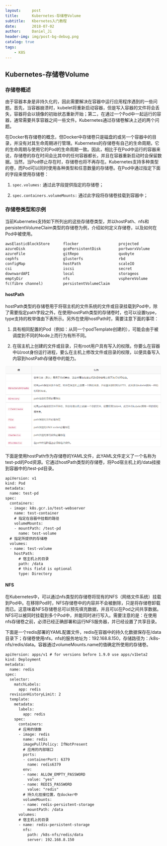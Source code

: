 ```yaml
---
layout:     post
title:      Kubernetes-存储卷Volume
subtitle:   Kbernetes入门教程
date:       2018-07-02
author:     Daniel_Ji
header-img: img/post-bg-debug.png
catalog: true
tags:
    - K8S
---
```


## Kubernetes-存储卷Volume

### 存储卷概述

由于容器本身是非持久化的，因此需要解决在容器中运行应用程序遇到的一些问题。首先，当容器崩溃时，kubelet将重新启动容器，但是写入容器的文件将会丢失，容器将会以镜像的初始状态重新开始；第二，在通过一个Pod中一起运行的容器，通常需要共享容器之间一些文件。Kubernetes通过存储卷解决上述的两个问题。

在Docker有存储卷的概念，但Docker中存储卷只是磁盘的或另一个容器中的目录，并没有对其生命周期进行管理。Kubernetes的存储卷有自己的生命周期，它的生命周期与使用它的Pod的生命周期一致。因此，相比于在Pod中运行的容器来说，存储卷的存在时间会比其中的任何容器都长，并且在容器重新启动时会保留数据。当然，当Pod停止存在时，存储卷也将不再存在。Kubernetes支持多种类型的卷，而Pod可以同时使用各种类型和任意数量的存储卷。在Pod中通过指定下面的字段来使用存储卷：

1. ```spec.volumes:``` 通过此字段提供指定的存储卷；

2. ```spec.containers.volumeMounts:``` 通过此字段将存储卷挂载到容器中；

### 存储卷类型和示例

当前Kubernetes支持如下所列出的这些存储卷类型，并以hostPath、nfs和persistentVolumeClaim类型的存储卷为例，介绍如何定义存储卷，以及如何在Pod中被使用。

```
awsElasticBlockStore      flocker                  projected
azureDisk                 gcePersistentDisk        portworxVolume
azureFile                 gitRepo                  quobyte
cephfs                    glusterfs                rbd
configMap                 hostPath                 scaleIO
csi                       iscsi                    secret
downwardAPI               local                    storageos
emptyDir                  nfs                      vsphereVolume
fc(fibre channel)         persistentVolumeClaim
```

#### hostPath

hostPath类型的存储卷用于将宿主机的文件系统的文件或目录挂载到Pod中，除了需要指定path字段之外，在使用hostPath类型的存储卷时，也可以设置type，type支持的枚举值由下表所示。另外在使用hostPath时，需要注意下面的事项：

1. 具有相同配置的Pod（例如：从同一个podTemplate创建的），可能会由于被调度到不同的Node上而行为有所不同。

2. 在宿主机上创建的文件或目录，只有root用户具有写入的权限。你要么在容器中以root身份运行进程，要么在主机上修改文件或目录的权限，以便具备写入内容到hostPath存储卷中的能力。

![](/img/hostPath-01.png)

下面是使用hostPath作为存储卷的YAML文件，此YAML文件定义了一个名称为test-pd的Pod资源。它通过hostPath类型的存储卷，将Pod宿主机上的/data挂接到容器中的/test-pd目录。
```
apiVersion: v1
kind: Pod
metadata:
  name: test-pd
spec:
  containers:
  - image: k8s.gcr.io/test-webserver
    name: test-container
    # 指定在容器中挂载的路径
    volumeMounts:
    - mountPath: /test-pd
      name: test-volume
  # 指定所提供的存储卷
  volumes:
  - name: test-volume
    hostPath:
      # 宿主机上的目录
      path: /data
      # this field is optional
      type: Directory
```

#### NFS

在Kubernetes中，可以通过nfs类型的存储卷将现有的NFS（网络文件系统）挂载到Pod中。在移除Pod时，NFS存储卷中的内容并不会被删除，只是将存储卷卸载而已。这意味着NFS存储卷总可以预先填充数据，并且可以在Pod之间共享数据。NFS可以被同时挂载到多个Pod中，并能同时进行写入。需要注意的是：在使用nfs存储卷之前，必须已经正确部署和运行NFS服务器，并已经设置了共享目录。

下面是一个redis部署的YAML配置文件，redis在容器中的持久化数据保存在/data目录下；存储卷使用nfs，nfs的服务地址为：192.168.8.150，存储路径为：/k8s-nfs/redis/data。容器通过volumeMounts.name的值确定所使用的存储卷。
```
apiVersion: apps/v1 # for versions before 1.9.0 use apps/v1beta2
kind: Deployment
metadata:
  name: redis
spec:
  selector:
    matchLabels:
      app: redis
  revisionHistoryLimit: 2
  template:
    metadata:
      labels:
        app: redis
    spec:
      containers:
      # 应用的镜像
      - image: redis
        name: redis
        imagePullPolicy: IfNotPresent
        # 应用的内部端口
        ports:
        - containerPort: 6379
          name: redis6379
        env:
        - name: ALLOW_EMPTY_PASSWORD
          value: "yes"
        - name: REDIS_PASSWORD
          value: "redis"
        # 持久化挂接位置，在docker中
        volumeMounts:
        - name: redis-persistent-storage
          mountPath: /data
      volumes:
      # 宿主机上的目录
      - name: redis-persistent-storage
        nfs:
          path: /k8s-nfs/redis/data
          server: 192.168.8.150
```